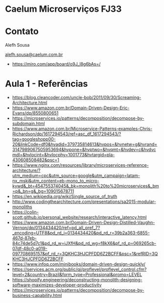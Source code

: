 # Caelum Microserviços FJ33

# Contato

Alefh Sousa

alefh.sousa@caelum.com.br

- https://miro.com/app/board/o9J_l8g6bAs=/


# Aula 1 - Referências

- https://blog.cleancoder.com/uncle-bob/2011/09/30/Screaming-Architecture.html
-  https://www.amazon.com.br/Domain-Driven-Design-Eric-Evans/dp/8550800651
-  https://microservices.io/patterns/decomposition/decompose-by-subdomain.html
-  https://www.amazon.com.br/Microservice-Patterns-examples-Chris-Richardson/dp/1617294543/ref=asc_df_1617294543/?tag=googleshopp00-20&linkCode=df0&hvadid=379735814613&hvpos=&hvnetw=g&hvrand=3147989067505953694&hvpone=&hvptwo=&hvqmt=&hvdev=c&hvdvcmdl=&hvlocint=&hvlocphy=1001773&hvtargid=pla-430608508482&psc=1
-  https://www.nginx.com/resources/library/microservices-reference-architecture/?utm_medium=cpc&utm_source=google&utm_campaign=latam-nx_mski&utm_content=eb-mono_to_micro-kywd&_bt=454755374045&_bk=monolith%20to%20microservices&_bm=p&_bn=g&_bg=109015678711
-  https://en.wikipedia.org/wiki/Single_source_of_truth
-  http://www.codingthearchitecture.com/presentations/sa2015-modular-monoliths
-  https://colin-scott.github.io/personal_website/research/interactive_latency.html
-  https://www.amazon.com.br/Domain-Driven-Design-Distilled-Vaughn-Vernon/dp/0134434420/ref=pd_all_pref_7?_encoding=UTF8&pd_rd_i=0134434420&pd_rd_r=39b2a363-6855-467d-87eb-84c74de5d7c1&pd_rd_w=iJXfH&pd_rd_wg=f8kX6&pf_rd_p=069265cb-07df-48c0-a019-097708695157&pf_rd_r=3QKHC3HJCPFDD6Z2BCFF&psc=1&refRID=3QKHC3HJCPFDD6Z2BCFF
-  https://www.infoq.com/minibooks/domain-driven-design-quickly/
-  https://services.acm.org/public/qj/proflevel/proflevel_control.cfm?level=2&country=Brazil&form_type=Professional&promo=LEVEL
-  https://shopify.engineering/deconstructing-monolith-designing-software-maximizes-developer-productivity
-  https://microservices.io/patterns/decomposition/decompose-by-business-capability.html

